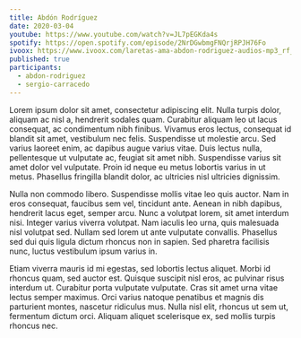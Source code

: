 ```yaml
---
title: Abdón Rodríguez
date: 2020-03-04
youtube: https://www.youtube.com/watch?v=JL7pEGKda4s 
spotify: https://open.spotify.com/episode/2NrDGwbmgFNQrjRPJH76Fo
ivoox: https://www.ivoox.com/laretas-ama-abdon-rodriguez-audios-mp3_rf_66624653_1.html
published: true
participants: 
  - abdon-rodriguez
  - sergio-carracedo
---
```


Lorem ipsum dolor sit amet, consectetur adipiscing elit. Nulla turpis dolor, aliquam ac nisl a, hendrerit sodales quam. Curabitur aliquam leo ut lacus consequat, ac condimentum nibh finibus. Vivamus eros lectus, consequat id blandit sit amet, vestibulum nec felis. Suspendisse ut molestie arcu. Sed varius laoreet enim, ac dapibus augue varius vitae. Duis lectus nulla, pellentesque ut vulputate ac, feugiat sit amet nibh. Suspendisse varius sit amet dolor vel vulputate. Proin id neque eu metus lobortis varius in ut metus. Phasellus fringilla blandit dolor, ac ultricies nisl ultricies dignissim.

Nulla non commodo libero. Suspendisse mollis vitae leo quis auctor. Nam in eros consequat, faucibus sem vel, tincidunt ante. Aenean in nibh dapibus, hendrerit lacus eget, semper arcu. Nunc a volutpat lorem, sit amet interdum nisi. Integer varius viverra volutpat. Nam iaculis leo urna, quis malesuada nisl volutpat sed. Nullam sed lorem ut ante vulputate convallis. Phasellus sed dui quis ligula dictum rhoncus non in sapien. Sed pharetra facilisis nunc, luctus vestibulum ipsum varius in.

Etiam viverra mauris id mi egestas, sed lobortis lectus aliquet. Morbi id rhoncus quam, sed auctor est. Quisque suscipit nisl eros, ac pulvinar risus interdum ut. Curabitur porta vulputate vulputate. Cras sit amet urna vitae lectus semper maximus. Orci varius natoque penatibus et magnis dis parturient montes, nascetur ridiculus mus. Nulla nisl elit, rhoncus ut sem ut, fermentum dictum orci. Aliquam aliquet scelerisque ex, sed mollis turpis rhoncus nec.

